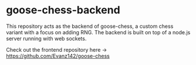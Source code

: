 # goose-chess-backend
This repository acts as the backend of goose-chess, a custom chess variant with a focus on adding RNG. The backend is built on top of a node.js server running with web sockets.

Check out the frontend repository here -> https://github.com/Evanz142/goose-chess
